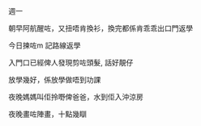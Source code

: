 週一

朝早阿航醒咗，又扭唔肯換衫，換完都係肯乖乖出口門返學

今日揀咗m 記路線返學

入門口已經俾人發現剪咗頭髮, 話好靚仔

放學幾好，係放學做唔到功課

夜晚媽媽叫佢拎嘢俾爸爸，水到佢入沖涼房

夜晚畫咗陣畫，十點幾瞓

